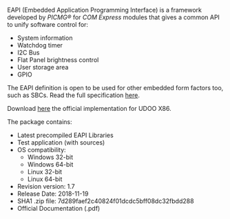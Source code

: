 EAPI (Embedded Application Programming Interface) is a framework
developed by *PICMG®* for *COM Express* modules that gives a common API to unify
software control for:
- System information
- Watchdog timer
- I2C Bus
- Flat Panel brightness control
- User storage area
- GPIO

The EAPI definition is open to be used for other embedded form factors too,
such as SBCs. Read the full specification [here][specs].

Download [here][dleapi] the official implementation for UDOO X86. 

The package contains:
* Latest precompiled EAPI Libraries
* Test application (with sources)
* OS compatibility:
  * Windows 32-bit
  * Windows 64-bit
  * Linux 32-bit
  * Linux 64-bit
* Revision version: 1.7
* Release Date:  2018-11-19
* SHA1 .zip file: 7d289faef2c40824f01dcdc5bff08dc32fbdd288
* Official Documentation (.pdf)

[specs]: https://www.picmg.org/wp-content/uploads/COM_EAPI_R1_0.pdf
[dleapi]: http://download.udoo.org/files/UDOO_X86/tools/EAPI_1_20_18_RC3_Build_1373_2018_11_20.zip
